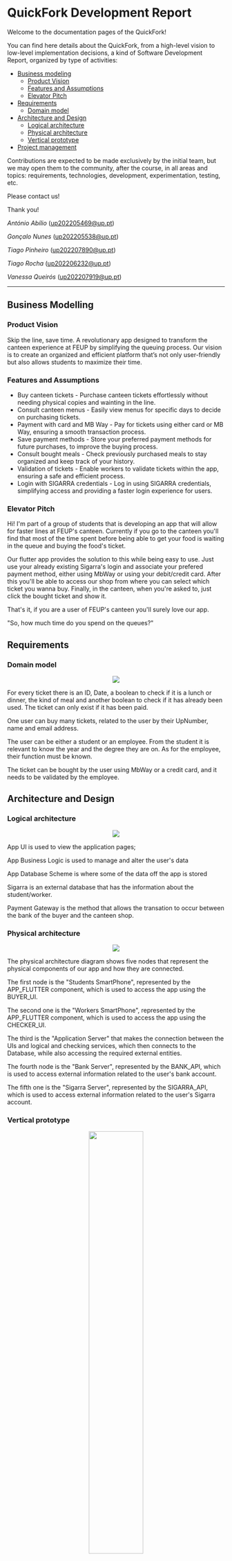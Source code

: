 # QuickFork Development Report

Welcome to the documentation pages of the QuickFork!

You can find here details about the QuickFork, from a high-level vision to low-level implementation decisions, a kind of Software Development Report, organized by type of activities:

* [Business modeling](#Business-Modelling)
  * [Product Vision](#Product-Vision)
  * [Features and Assumptions](#Features-and-Assumptions)
  * [Elevator Pitch](#Elevator-pitch)
* [Requirements](#Requirements)
  * [Domain model](#Domain-model)
* [Architecture and Design](#Architecture-And-Design)
  * [Logical architecture](#Logical-Architecture)
  * [Physical architecture](#Physical-Architecture)
  * [Vertical prototype](#Vertical-Prototype)
* [Project management](#Project-Management)

Contributions are expected to be made exclusively by the initial team, but we may open them to the community, after the course, in all areas and topics: requirements, technologies, development, experimentation, testing, etc.

Please contact us!

Thank you!

*António Abílio* (up202205469@up.pt)

*Gonçalo Nunes* (up202205538@up.pt)

*Tiago Pinheiro* (up202207890@up.pt)

*Tiago Rocha* (up202206232@up.pt)

*Vanessa Queirós* (up202207919@up.pt)

---
## Business Modelling

### Product Vision

Skip the line, save time. A revolutionary app designed to transform the canteen experience at FEUP by simplifying the queuing process. Our vision is to create an organized and efficient platform that’s not only user-friendly but also allows students to maximize their time.

### Features and Assumptions
- Buy canteen tickets - Purchase canteen tickets effortlessly without needing physical copies and wainting in the line.
- Consult canteen menus - Easily view menus for specific days to decide on purchasing tickets.
- Payment with card and MB Way - Pay for tickets using either card or MB Way, ensuring a smooth transaction process.
- Save payment methods - Store your preferred payment methods for future purchases, to improve the buying process.
- Consult bought meals - Check previously purchased meals to stay organized and keep track of your history.
- Validation of tickets - Enable workers to validate tickets within the app, ensuring a safe and efficient process.
- Login with SIGARRA credentials - Log in using SIGARRA credentials, simplifying access and providing a faster login experience for users.

### Elevator Pitch
Hi! I'm part of a group of students that is developing an app that will allow for faster lines at FEUP's canteen. Currently if you go to the canteen you'll find that most of the time spent before being able to get your food is waiting in the queue and buying the food's ticket.

Our flutter app provides the solution to this while being easy to use. Just use your already existing Sigarra's login and associate your prefered payment method, either using MbWay or using your debit/credit card. After this you'll be able to access our shop from where you can select which ticket you wanna buy. Finally, in the canteen, when you're asked to, just click the bought ticket and show it.

That's it, if you are a user of FEUP's canteen you'll surely love our app.

"So, how much time do you spend on the queues?"


## Requirements

### Domain model

<p align="center" justify="center">
  <img src="https://github.com/FEUP-LEIC-ES-2023-24/2LEIC18T2/blob/b3850ba15a4176be8e03639a0955b117643e0ebf/images/DomainModel.png?raw=true"/>
</p>

For every ticket there is an ID, Date, a boolean to check if it is a lunch or dinner, the kind of meal and another boolean to check if it has already been used. The ticket can only exist if it has been paid.

One user can buy many tickets, related to the user by their UpNumber, name and email address.

The user can be either a student or an employee. From the student it is relevant to know the year and the degree they are on. As for the employee, their function must be known.

The ticket can be bought by the user using MbWay or a credit card, and it needs to be validated by the employee.


## Architecture and Design

### Logical architecture

<p align="center" justify="center">
  <img src="https://github.com/FEUP-LEIC-ES-2023-24/2LEIC18T2/blob/becca77738264bed0cfa3b8cc3a72b8dd9e52ebc/images/LogicalView.png?raw=true"/>
</p>

App UI is used to view the application pages;

App Business Logic is used to manage and alter the user's data

App Database Scheme is where some of the data off the app is stored

Sigarra is an external database that has the information about the student/worker.

Payment Gateway is the method that allows the transation to occur between the bank of the buyer and the canteen shop.

### Physical architecture

<p align="center" justify="center">
  <img src="https://github.com/FEUP-LEIC-ES-2023-24/2LEIC18T2/blob/becca77738264bed0cfa3b8cc3a72b8dd9e52ebc/images/DeploymentView.png?raw=true"/>
</p>

The physical architecture diagram shows five nodes that represent the physical components of our app and how they are connected.

The first node is the "Students SmartPhone", represented by the APP_FLUTTER component, which is used to access the app using the BUYER_UI.

The second one is the "Workers SmartPhone", represented by the APP_FLUTTER component, which is used to access the app using the CHECKER_UI.

The third is the "Application Server" that makes the connection between the UIs and logical and checking services, which then connects to the Database, while also accessing the required external entities.

The fourth node is the "Bank Server", represented by the BANK_API, which is used to access external information related to the user's bank account.

The fifth one is the "Sigarra Server", represented by the SIGARRA_API, which is used to access external information related to the user's Sigarra account.

### Vertical prototype
<p align="center" justify="center">
  <img src="https://github.com/FEUP-LEIC-ES-2023-24/2LEIC18T2/blob/b2394cff3a2616ee6fd7914d7a1fe62c523f75ca/images/Prototype.jpeg?raw=true" width="50%"/>
</p>

A vertical prototype was created with a simple menu, using both flutter and firebase, which will be used later on to keep track of crucial information.

## Project management

### Sprint 0

>   #### Github Projects Board
>  
>   Beginning
>   <p align="center" justify="center">
>  <img src="https://github.com/FEUP-LEIC-ES-2023-24/2LEIC18T2/blob/b2394cff3a2616ee6fd7914d7a1fe62c523f75ca/images/product_backlog_s0b.png?raw=true" width="50%"/>
>   </p>
>
>   #### Retrospectives: 
>
>   This sprint does not add any valuable functions to the app. The current state of the app is a simple menu with simple buttons. We also planned ahead the project, by establishing the workflow.
